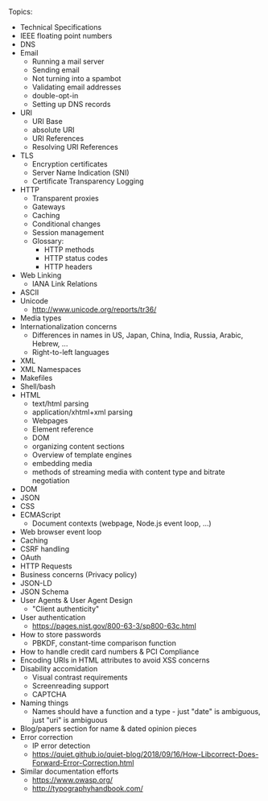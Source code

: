 Topics:

* Technical Specifications
* IEEE floating point numbers
* DNS
* Email
	* Running a mail server
	* Sending email
	* Not turning into a spambot
	* Validating email addresses
	* double-opt-in
	* Setting up DNS records
* URI
	* URI Base
	* absolute URI
	* URI References
	* Resolving URI References
* TLS
	* Encryption certificates
	* Server Name Indication (SNI)
	* Certificate Transparency Logging
* HTTP
	* Transparent proxies
	* Gateways
	* Caching
	* Conditional changes
	* Session management
	* Glossary:
		* HTTP methods
		* HTTP status codes
		* HTTP headers
* Web Linking
	* IANA Link Relations
* ASCII
* Unicode
	* http://www.unicode.org/reports/tr36/
* Media types
* Internationalization concerns
	* Differences in names in US, Japan, China, India, Russia, Arabic, Hebrew, ...
	* Right-to-left languages
* XML
* XML Namespaces
* Makefiles
* Shell/bash
* HTML
	* text/html parsing
	* application/xhtml+xml parsing
	* Webpages
	* Element reference
	* DOM
	* organizing content sections
	* Overview of template engines
	* embedding media
	* methods of streaming media with content type and bitrate negotiation
* DOM
* JSON
* CSS
* ECMAScript
	* Document contexts (webpage, Node.js event loop, ...)
* Web browser event loop
* Caching
* CSRF handling
* OAuth
* HTTP Requests
* Business concerns (Privacy policy)
* JSON-LD
* JSON Schema
* User Agents & User Agent Design
	* "Client authenticity"
* User authentication
	* https://pages.nist.gov/800-63-3/sp800-63c.html
* How to store passwords
	* PBKDF, constant-time comparison function
* How to handle credit card numbers & PCI Compliance
* Encoding URIs in HTML attributes to avoid XSS concerns
* Disability accomidation
	* Visual contrast requirements
	* Screenreading support
	* CAPTCHA
* Naming things
	* Names should have a function and a type - just "date" is ambiguous, just "uri" is ambiguous
* Blog/papers section for name & dated opinion pieces
* Error correction
	* IP error detection
	* https://quiet.github.io/quiet-blog/2018/09/16/How-Libcorrect-Does-Forward-Error-Correction.html
* Similar documentation efforts
	* https://www.owasp.org/
	* http://typographyhandbook.com/
